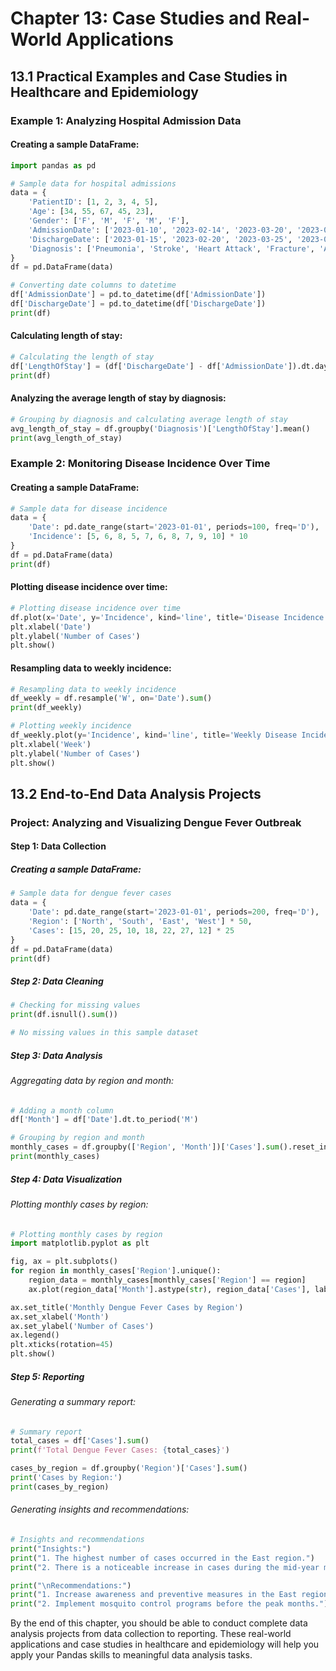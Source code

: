 # Chapter 13: Case Studies and Real-World Applications

## 13.1 Practical Examples and Case Studies in Healthcare and Epidemiology

### Example 1: Analyzing Hospital Admission Data

#### Creating a sample DataFrame:

```python
import pandas as pd

# Sample data for hospital admissions
data = {
    'PatientID': [1, 2, 3, 4, 5],
    'Age': [34, 55, 67, 45, 23],
    'Gender': ['F', 'M', 'F', 'M', 'F'],
    'AdmissionDate': ['2023-01-10', '2023-02-14', '2023-03-20', '2023-04-22', '2023-05-18'],
    'DischargeDate': ['2023-01-15', '2023-02-20', '2023-03-25', '2023-04-30', '2023-05-25'],
    'Diagnosis': ['Pneumonia', 'Stroke', 'Heart Attack', 'Fracture', 'Appendicitis']
}
df = pd.DataFrame(data)

# Converting date columns to datetime
df['AdmissionDate'] = pd.to_datetime(df['AdmissionDate'])
df['DischargeDate'] = pd.to_datetime(df['DischargeDate'])
print(df)
```

#### Calculating length of stay:

```python
# Calculating the length of stay
df['LengthOfStay'] = (df['DischargeDate'] - df['AdmissionDate']).dt.days
print(df)
```

#### Analyzing the average length of stay by diagnosis:

```python
# Grouping by diagnosis and calculating average length of stay
avg_length_of_stay = df.groupby('Diagnosis')['LengthOfStay'].mean()
print(avg_length_of_stay)
```

### Example 2: Monitoring Disease Incidence Over Time

#### Creating a sample DataFrame:

```python
# Sample data for disease incidence
data = {
    'Date': pd.date_range(start='2023-01-01', periods=100, freq='D'),
    'Incidence': [5, 6, 8, 5, 7, 6, 8, 7, 9, 10] * 10
}
df = pd.DataFrame(data)
print(df)
```

#### Plotting disease incidence over time:

```python
# Plotting disease incidence over time
df.plot(x='Date', y='Incidence', kind='line', title='Disease Incidence Over Time')
plt.xlabel('Date')
plt.ylabel('Number of Cases')
plt.show()
```

#### Resampling data to weekly incidence:

```python
# Resampling data to weekly incidence
df_weekly = df.resample('W', on='Date').sum()
print(df_weekly)

# Plotting weekly incidence
df_weekly.plot(y='Incidence', kind='line', title='Weekly Disease Incidence')
plt.xlabel('Week')
plt.ylabel('Number of Cases')
plt.show()
```

## 13.2 End-to-End Data Analysis Projects

### Project: Analyzing and Visualizing Dengue Fever Outbreak

#### Step 1: Data Collection

##### Creating a sample DataFrame:

```python
# Sample data for dengue fever cases
data = {
    'Date': pd.date_range(start='2023-01-01', periods=200, freq='D'),
    'Region': ['North', 'South', 'East', 'West'] * 50,
    'Cases': [15, 20, 25, 10, 18, 22, 27, 12] * 25
}
df = pd.DataFrame(data)
print(df)
```

##### Step 2: Data Cleaning

```python
# Checking for missing values
print(df.isnull().sum())

# No missing values in this sample dataset
```

##### Step 3: Data Analysis

###### Aggregating data by region and month:

```python
# Adding a month column
df['Month'] = df['Date'].dt.to_period('M')

# Grouping by region and month
monthly_cases = df.groupby(['Region', 'Month'])['Cases'].sum().reset_index()
print(monthly_cases)
```

##### Step 4: Data Visualization

###### Plotting monthly cases by region:

```python
# Plotting monthly cases by region
import matplotlib.pyplot as plt

fig, ax = plt.subplots()
for region in monthly_cases['Region'].unique():
    region_data = monthly_cases[monthly_cases['Region'] == region]
    ax.plot(region_data['Month'].astype(str), region_data['Cases'], label=region)

ax.set_title('Monthly Dengue Fever Cases by Region')
ax.set_xlabel('Month')
ax.set_ylabel('Number of Cases')
ax.legend()
plt.xticks(rotation=45)
plt.show()
```

##### Step 5: Reporting

###### Generating a summary report:

```python
# Summary report
total_cases = df['Cases'].sum()
print(f'Total Dengue Fever Cases: {total_cases}')

cases_by_region = df.groupby('Region')['Cases'].sum()
print('Cases by Region:')
print(cases_by_region)
```

###### Generating insights and recommendations:

```python
# Insights and recommendations
print("Insights:")
print("1. The highest number of cases occurred in the East region.")
print("2. There is a noticeable increase in cases during the mid-year months.")

print("\nRecommendations:")
print("1. Increase awareness and preventive measures in the East region.")
print("2. Implement mosquito control programs before the peak months.")
```

By the end of this chapter, you should be able to conduct complete data analysis projects from data collection to reporting. These real-world applications and case studies in healthcare and epidemiology will help you apply your Pandas skills to meaningful data analysis tasks.
